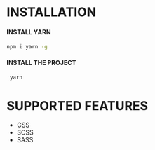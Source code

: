 # INSTALLATION

#### INSTALL YARN
```sh
npm i yarn -g
```

#### INSTALL THE PROJECT

```sh
 yarn
```

# SUPPORTED FEATURES

* CSS
* SCSS
* SASS
